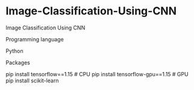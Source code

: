 # Image-Classification-Using-CNN
Image Classification Using CNN 


Programming language 

Python

Packages 

pip install tensorflow==1.15      # CPU
pip install tensorflow-gpu==1.15  # GPU
pip install scikit-learn

